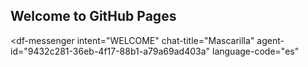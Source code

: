 ## Welcome to GitHub Pages

<script src="https://www.gstatic.com/dialogflow-console/fast/messenger/bootstrap.js?v=1"></script>
<df-messenger
  intent="WELCOME"
  chat-title="Mascarilla"
  agent-id="9432c281-36eb-4f17-88b1-a79a69ad403a"
  language-code="es"
></df-messenger>
